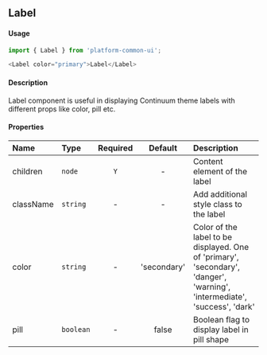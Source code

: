 ## Label
#### Usage
```javascript
import { Label } from 'platform-common-ui';
```
```js
<Label color="primary">Label</Label>
```
 
#### Description
Label component is useful in displaying Continuum theme labels with different props like color, pill etc.

#### Properties
Name       | Type               | Required | Default     | Description       
:--------- | :----------------- | :------: | :-----:     | :-----------
children   | `node`             | `Y`      | -           | Content element of the label
className  | `string`           | -        | -           | Add additional style class to the label
color      | `string`           | -        | 'secondary' | Color of the label to be displayed. One of 'primary', 'secondary', 'danger', 'warning', 'intermediate', 'success', 'dark'
pill       | `boolean`          | -        | false       | Boolean flag to display label in pill shape
